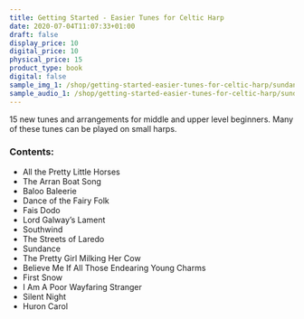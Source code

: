 ```yaml
---
title: Getting Started - Easier Tunes for Celtic Harp
date: 2020-07-04T11:07:33+01:00
draft: false
display_price: 10
digital_price: 10
physical_price: 15
product_type: book
digital: false
sample_img_1: /shop/getting-started-easier-tunes-for-celtic-harp/sundance.jpg
sample_audio_1: /shop/getting-started-easier-tunes-for-celtic-harp/sundance.m4a
---
```


15 new tunes and arrangements for middle and upper level beginners. Many of these tunes can be played on small harps.

### Contents:

* All the Pretty Little Horses
* The Arran Boat Song
* Baloo Baleerie
* Dance of the Fairy Folk
* Fais Dodo
* Lord Galway’s Lament
* Southwind
* The Streets of Laredo
* Sundance
* The Pretty Girl Milking Her Cow
* Believe Me If All Those Endearing Young Charms
* First Snow
* I Am A Poor Wayfaring Stranger
* Silent Night
* Huron Carol 
